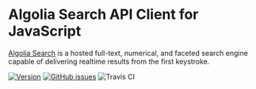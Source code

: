 <!--NO_HTML-->

# Algolia Search API Client for JavaScript

<!--/NO_HTML-->




<!--NO_HTML-->

[Algolia Search](https://www.algolia.com) is a hosted full-text, numerical, and faceted search engine capable of delivering realtime results from the first keystroke.

<!--/NO_HTML-->




[![Version][version-svg]][package-url] 
[![GitHub issues](https://img.shields.io/github/issues/maikal-user/test-algolia.svg?style=flat-square)](https://github.com/maikal-user/test-algolia/issues)
![Travis CI](http://img.shields.io/travis-ci/rails/rails.png)


[version-svg]: https://img.shields.io/npm/v/algoliasearch.svg?style=flat-square
[package-url]: https://npmjs.org/package/algoliasearch
